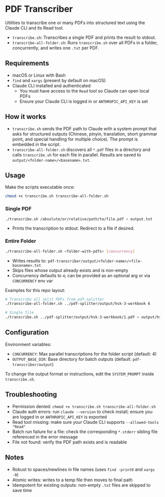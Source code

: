 # PDF Transcriber

Utilities to transcribe one or many PDFs into structured text using the Claude CLI and its Read tool.

- `transcribe.sh`: Transcribes a single PDF and prints the result to stdout.
- `transcribe-all-folder.sh`: Runs `transcribe.sh` over all PDFs in a folder, concurrently, and writes one `.txt` per PDF.

## Requirements

- macOS or Linux with Bash
- `find` and `xargs` (present by default on macOS)
- Claude CLI installed and authenticated
  - You must have access to the `Read` tool so Claude can open local PDFs
  - Ensure your Claude CLI is logged in or `ANTHROPIC_API_KEY` is set

## How it works

- `transcribe.sh` sends the PDF path to Claude with a system prompt that asks for structured outputs (Chinese, pinyin, translation, short grammar point, and special handling for multiple choice). The prompt is embedded in the script.
- `transcribe-all-folder.sh` discovers all `*.pdf` files in a directory and calls `transcribe.sh` for each file in parallel. Results are saved to `output/<folder-name>/<basename>.txt`.

## Usage

Make the scripts executable once:

```bash
chmod +x transcribe.sh transcribe-all-folder.sh
```

### Single PDF

```bash
./transcribe.sh /absolute/or/relative/path/to/file.pdf > output.txt
```

- Prints the transcription to stdout. Redirect to a file if desired.

### Entire Folder

```bash
./transcribe-all-folder.sh <folder-with-pdfs> [concurrency]
```

- Writes results to: `pdf-transcriber/output/<folder-name>/<file-basename>.txt`
- Skips files whose output already exists and is non-empty
- Concurrency defaults to `4`; can be provided as an optional arg or via `CONCURRENCY` env var

Examples for this repo layout:

```bash
# Transcribe all split PDFs from pdf-splitter
./transcribe-all-folder.sh ../pdf-splitter/output/hsk-3-workbook 6

# Single file
./transcribe.sh ../pdf-splitter/output/hsk-3-workbook/1.pdf > output/hsk-3-workbook/1.txt
```

## Configuration

Environment variables:

- `CONCURRENCY`: Max parallel transcriptions for the folder script (default: 4)
- `OUTPUT_BASE_DIR`: Base directory for batch outputs (default: `pdf-transcriber/output`)

To change the output format or instructions, edit the `SYSTEM_PROMPT` inside `transcribe.sh`.

## Troubleshooting

- Permission denied: `chmod +x transcribe.sh transcribe-all-folder.sh`
- Claude auth errors: run `claude --version` to check install; ensure you are logged in or `ANTHROPIC_API_KEY` is exported
- Read tool missing: make sure your Claude CLI supports `--allowed-tools "Read"`
- Batch run failure for a file: check the corresponding `*.stderr` sibling file referenced in the error message
- File not found: verify the PDF path exists and is readable

## Notes

- Robust to spaces/newlines in file names (uses `find -print0` and `xargs -0`)
- Atomic writes: writes to a temp file then moves to final path
- Idempotent for existing outputs: non-empty `.txt` files are skipped to save time
